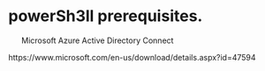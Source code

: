# powerSh3ll prerequisites.

   <ul>Microsoft Azure Active Directory Connect </ul>
   https://www.microsoft.com/en-us/download/details.aspx?id=47594

